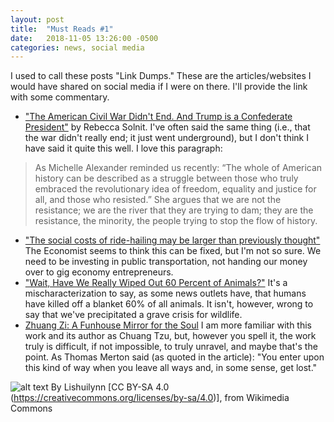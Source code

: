 ```yaml
---
layout: post
title:  "Must Reads #1"
date:   2018-11-05 13:26:00 -0500
categories: news, social media
---
```

I used to call these posts "Link Dumps."  These are the articles/websites I would have shared on social media if I were on there.  I'll provide the link with some commentary.
 
* ["The American Civil War Didn't End. And Trump is a Confederate President"](https://www.theguardian.com/commentisfree/2018/nov/04/the-american-civil-war-didnt-end-and-trump-is-a-confederate-president.) by Rebecca Solnit.  I've often said the same thing (i.e., that the war didn't really end; it just went underground), but I don't think I have said it quite this well.  I love this paragraph:

>As Michelle Alexander reminded us recently: “The whole of American history can be described as a struggle between those who truly embraced the revolutionary idea of freedom, equality and justice for all, and those who resisted.” She argues that we are not the resistance; we are the river that they are trying to dam; they are the resistance, the minority, the people trying to stop the flow of history.

* ["The social costs of ride-hailing may be larger than previously thought"](https://www.economist.com/finance-and-economics/2018/11/03/the-social-costs-of-ride-hailing-may-be-larger-than-previously-thought) The Economist seems to think this can be fixed, but I'm not so sure.  We need to be investing in public transportation, not handing our money over to gig economy entrepreneurs.
* ["Wait, Have We Really Wiped Out 60 Percent of Animals?"](https://www.theatlantic.com/science/archive/2018/10/have-we-really-killed-60-percent-animals-1970/574549/)  It's a mischaracterization to say, as some news outlets have, that humans have killed off a blanket 60% of all animals.  It isn't, however, wrong to say that we've precipitated a grave crisis for wildlife.
* [Zhuang Zi: A Funhouse Mirror for the Soul](https://aeon.co/classics/on-the-path-to-improvement-follow-the-jester-not-the-sage) I am more familiar with this work and its author as Chuang Tzu, but, however you spell it, the work truly is difficult, if not impossible, to truly unravel, and maybe that's the point.  As Thomas Merton said (as quoted in the article): "You enter upon this kind of way when you leave all ways and, in some sense, get lost."

![alt text](https://upload.wikimedia.org/wikipedia/commons/thumb/6/6d/Mountain_view_from_a_countryside_village_in_Lishui%2C_China.jpg/512px-Mountain_view_from_a_countryside_village_in_Lishui%2C_China.jpg) By Lishuilynn [CC BY-SA 4.0  (https://creativecommons.org/licenses/by-sa/4.0)], from Wikimedia Commons